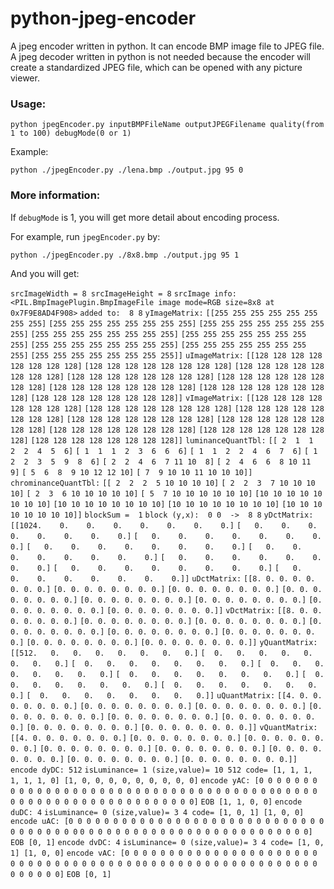 # python-jpeg-encoder

A jpeg encoder written in python. It can encode BMP image file to JPEG file. A jpeg decoder written in python is not needed because the encoder will create a standardized JPEG file, which can be opened with any picture viewer.

### **Usage:**

`python jpegEncoder.py inputBMPFileName outputJPEGFilename quality(from 1 to 100) debugMode(0 or 1)`

Example:

`python ./jpegEncoder.py ./lena.bmp ./output.jpg 95 0`

### **More information:**

If `debugMode` is 1, you will get more detail about encoding process.

For example, run `jpegEncoder.py` by:

`python ./jpegEncoder.py ./8x8.bmp ./output.jpg 95 1`

And you will get:

`srcImageWidth = 8 srcImageHeight = 8`
`srcImage info:`
 `<PIL.BmpImagePlugin.BmpImageFile image mode=RGB size=8x8 at 0x7F9E8AD4F908>`
`added to:  8 8`
`yImageMatrix:`
 `[[255 255 255 255 255 255 255 255]`
 `[255 255 255 255 255 255 255 255]`
 `[255 255 255 255 255 255 255 255]`
 `[255 255 255 255 255 255 255 255]`
 `[255 255 255 255 255 255 255 255]`
 `[255 255 255 255 255 255 255 255]`
 `[255 255 255 255 255 255 255 255]`
 `[255 255 255 255 255 255 255 255]]`
`uImageMatrix:`
 `[[128 128 128 128 128 128 128 128]`
 `[128 128 128 128 128 128 128 128]`
 `[128 128 128 128 128 128 128 128]`
 `[128 128 128 128 128 128 128 128]`
 `[128 128 128 128 128 128 128 128]`
 `[128 128 128 128 128 128 128 128]`
 `[128 128 128 128 128 128 128 128]`
 `[128 128 128 128 128 128 128 128]]`
`vImageMatrix:`
 `[[128 128 128 128 128 128 128 128]`
 `[128 128 128 128 128 128 128 128]`
 `[128 128 128 128 128 128 128 128]`
 `[128 128 128 128 128 128 128 128]`
 `[128 128 128 128 128 128 128 128]`
 `[128 128 128 128 128 128 128 128]`
 `[128 128 128 128 128 128 128 128]`
 `[128 128 128 128 128 128 128 128]]`
`luminanceQuantTbl:`
 `[[ 2  1  1  2  2  4  5  6]`
 `[ 1  1  1  2  3  6  6  6]`
 `[ 1  1  2  2  4  6  7  6]`
 `[ 1  2  2  3  5  9  8  6]`
 `[ 2  2  4  6  7 11 10  8]`
 `[ 2  4  6  6  8 10 11  9]`
 `[ 5  6  8  9 10 12 12 10]`
 `[ 7  9 10 10 11 10 10 10]]`
`chrominanceQuantTbl:`
 `[[ 2  2  2  5 10 10 10 10]`
 `[ 2  2  3  7 10 10 10 10]`
 `[ 2  3  6 10 10 10 10 10]`
 `[ 5  7 10 10 10 10 10 10]`
 `[10 10 10 10 10 10 10 10]`
 `[10 10 10 10 10 10 10 10]`
 `[10 10 10 10 10 10 10 10]`
 `[10 10 10 10 10 10 10 10]]`
`blockSum =  1`
`block (y,x):  0 0  ->  8 8`
`yDctMatrix:`
 `[[1024.    0.    0.    0.    0.    0.    0.    0.]`
 `[   0.    0.    0.    0.    0.    0.    0.    0.]`
 `[   0.    0.    0.    0.    0.    0.    0.    0.]`
 `[   0.    0.    0.    0.    0.    0.    0.    0.]`
 `[   0.    0.    0.    0.    0.    0.    0.    0.]`
 `[   0.    0.    0.    0.    0.    0.    0.    0.]`
 `[   0.    0.    0.    0.    0.    0.    0.    0.]`
 `[   0.    0.    0.    0.    0.    0.    0.    0.]]`
`uDctMatrix:`
 `[[8. 0. 0. 0. 0. 0. 0. 0.]`
 `[0. 0. 0. 0. 0. 0. 0. 0.]`
 `[0. 0. 0. 0. 0. 0. 0. 0.]`
 `[0. 0. 0. 0. 0. 0. 0. 0.]`
 `[0. 0. 0. 0. 0. 0. 0. 0.]`
 `[0. 0. 0. 0. 0. 0. 0. 0.]`
 `[0. 0. 0. 0. 0. 0. 0. 0.]`
 `[0. 0. 0. 0. 0. 0. 0. 0.]]`
`vDctMatrix:`
 `[[8. 0. 0. 0. 0. 0. 0. 0.]`
 `[0. 0. 0. 0. 0. 0. 0. 0.]`
 `[0. 0. 0. 0. 0. 0. 0. 0.]`
 `[0. 0. 0. 0. 0. 0. 0. 0.]`
 `[0. 0. 0. 0. 0. 0. 0. 0.]`
 `[0. 0. 0. 0. 0. 0. 0. 0.]`
 `[0. 0. 0. 0. 0. 0. 0. 0.]`
 `[0. 0. 0. 0. 0. 0. 0. 0.]]`
`yQuantMatrix:`
 `[[512.   0.   0.   0.   0.   0.   0.   0.]`
 `[  0.   0.   0.   0.   0.   0.   0.   0.]`
 `[  0.   0.   0.   0.   0.   0.   0.   0.]`
 `[  0.   0.   0.   0.   0.   0.   0.   0.]`
 `[  0.   0.   0.   0.   0.   0.   0.   0.]`
 `[  0.   0.   0.   0.   0.   0.   0.   0.]`
 `[  0.   0.   0.   0.   0.   0.   0.   0.]`
 `[  0.   0.   0.   0.   0.   0.   0.   0.]]`
`uQuantMatrix:`
 `[[4. 0. 0. 0. 0. 0. 0. 0.]`
 `[0. 0. 0. 0. 0. 0. 0. 0.]`
 `[0. 0. 0. 0. 0. 0. 0. 0.]`
 `[0. 0. 0. 0. 0. 0. 0. 0.]`
 `[0. 0. 0. 0. 0. 0. 0. 0.]`
 `[0. 0. 0. 0. 0. 0. 0. 0.]`
 `[0. 0. 0. 0. 0. 0. 0. 0.]`
 `[0. 0. 0. 0. 0. 0. 0. 0.]]`
`vQuantMatrix:`
 `[[4. 0. 0. 0. 0. 0. 0. 0.]`
 `[0. 0. 0. 0. 0. 0. 0. 0.]`
 `[0. 0. 0. 0. 0. 0. 0. 0.]`
 `[0. 0. 0. 0. 0. 0. 0. 0.]`
 `[0. 0. 0. 0. 0. 0. 0. 0.]`
 `[0. 0. 0. 0. 0. 0. 0. 0.]`
 `[0. 0. 0. 0. 0. 0. 0. 0.]`
 `[0. 0. 0. 0. 0. 0. 0. 0.]]`
`encode dyDC: 512`
`isLuminance= 1 (size,value)= 10 512 code= [1, 1, 1, 1, 1, 1, 0] [1, 0, 0, 0, 0, 0, 0, 0, 0, 0]`
`encode yAC: [0 0 0 0 0 0 0 0 0 0 0 0 0 0 0 0 0 0 0 0 0 0 0 0 0 0 0 0 0 0 0 0 0 0 0 0 0`
 `0 0 0 0 0 0 0 0 0 0 0 0 0 0 0 0 0 0 0 0 0 0 0 0 0 0]`
`EOB [1, 1, 0, 0]`
`encode duDC: 4`
`isLuminance= 0 (size,value)= 3 4 code= [1, 0, 1] [1, 0, 0]`
`encode uAC: [0 0 0 0 0 0 0 0 0 0 0 0 0 0 0 0 0 0 0 0 0 0 0 0 0 0 0 0 0 0 0 0 0 0 0 0 0`
 `0 0 0 0 0 0 0 0 0 0 0 0 0 0 0 0 0 0 0 0 0 0 0 0 0 0]`
`EOB [0, 1]`
`encode dvDC: 4`
`isLuminance= 0 (size,value)= 3 4 code= [1, 0, 1] [1, 0, 0]`
`encode vAC: [0 0 0 0 0 0 0 0 0 0 0 0 0 0 0 0 0 0 0 0 0 0 0 0 0 0 0 0 0 0 0 0 0 0 0 0 0`
 `0 0 0 0 0 0 0 0 0 0 0 0 0 0 0 0 0 0 0 0 0 0 0 0 0 0]`
`EOB [0, 1]`





